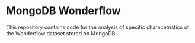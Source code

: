 #                                                MongoDB Wonderflow
This repository contains code for the analysis of specific characetristics of the Wonderflow dataset stored on MongoDB. 
